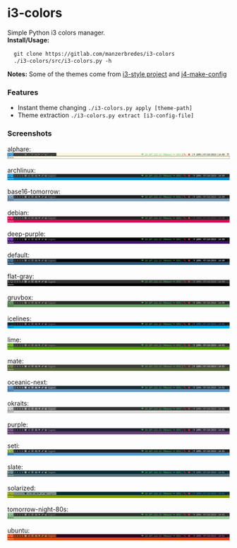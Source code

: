 # i3-colors

Simple Python i3 colors manager.<br />
**Install/Usage:**

      git clone https://gitlab.com/manzerbredes/i3-colors
      ./i3-colors/src/i3-colors.py -h
    
**Notes:** Some of the themes come from [i3-style project](https://github.com/altdesktop/i3-style) and [j4-make-config](https://github.com/okraits/j4-make-config)

### Features
- Instant theme changing `./i3-colors.py apply [theme-path]`
- Theme extraction `./i3-colors.py extract [i3-config-file]`

### Screenshots

alphare:
![alphare](themes/alphare.jpg)

archlinux:
![archlinux](themes/archlinux.jpg)

base16-tomorrow:
![base16-tomorrow](themes/base16-tomorrow.jpg)

debian:
![debian](themes/debian.jpg)

deep-purple:
![deep-purple](themes/deep-purple.jpg)

default:
![default](themes/default.jpg)

flat-gray:
![flat-gray](themes/flat-gray.jpg)

gruvbox:
![gruvbox](themes/gruvbox.jpg)

icelines:
![icelines](themes/icelines.jpg)

lime:
![lime](themes/lime.jpg)

mate:
![mate](themes/mate.jpg)

oceanic-next:
![oceanic-next](themes/oceanic-next.jpg)

okraits:
![okraits](themes/okraits.jpg)

purple:
![purple](themes/purple.jpg)

seti:
![seti](themes/seti.jpg)

slate:
![slate](themes/slate.jpg)

solarized:
![solarized](themes/solarized.jpg)

tomorrow-night-80s:
![tomorrow-night-80s](themes/tomorrow-night-80s.jpg)

ubuntu:
![ubuntu](themes/ubuntu.jpg)
